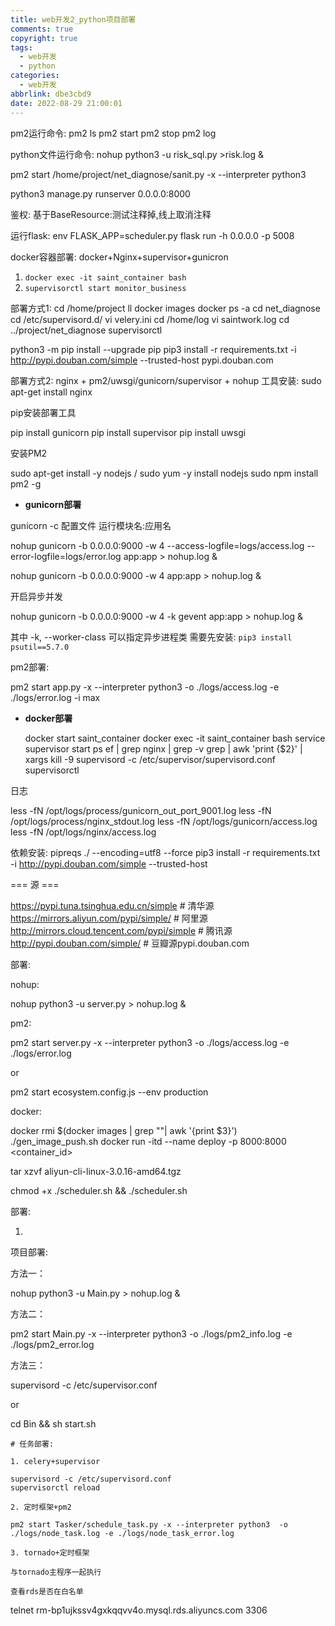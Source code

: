 ```yaml
---
title: web开发2_python项目部署
comments: true
copyright: true
tags:
  - web开发
  - python
categories:
  - web开发
abbrlink: dbe3cbd9
date: 2022-08-29 21:00:01
---
```


pm2运行命令:
pm2 ls
pm2 start 
pm2 stop
pm2 log

python文件运行命令:
nohup python3 -u risk_sql.py >risk.log &

pm2 start /home/project/net_diagnose/sanit.py  -x --interpreter python3

python3 manage.py runserver 0.0.0.0:8000

鉴权:
基于BaseResource:测试注释掉,线上取消注释

运行flask:
env FLASK_APP=scheduler.py flask run -h 0.0.0.0 -p 5008

docker容器部署:
docker+Nginx+supervisor+gunicron

1. `docker exec -it saint_container bash`
2. `supervisorctl start monitor_business`

部署方式1:
	cd /home/project
	ll
	docker images
	docker ps -a
	cd net_diagnose
	cd /etc/supervisord.d/
	vi velery.ini
	cd /home/log
	vi saintwork.log
	cd ../project/net_diagnose
	supervisorctl
    
    
python3 -m pip install --upgrade pip
pip3 install -r requirements.txt -i  http://pypi.douban.com/simple --trusted-host pypi.douban.com

部署方式2:
nginx + pm2/uwsgi/gunicorn/supervisor + nohup
工具安装:
sudo apt-get install nginx

pip安装部署工具

pip install gunicorn
pip install supervisor
pip install uwsgi

安装PM2

sudo apt-get install -y nodejs / sudo yum -y install nodejs 
sudo npm install pm2 -g 

- **gunicorn部署**

gunicorn  -c 配置文件 运行模块名:应用名

  nohup gunicorn -b 0.0.0.0:9000 -w 4 --access-logfile=logs/access.log --error-logfile=logs/error.log app:app > nohup.log &

  nohup gunicorn -b 0.0.0.0:9000 -w 4 app:app > nohup.log &

开启异步并发

  nohup gunicorn -b 0.0.0.0:9000 -w 4 -k gevent app:app > nohup.log &

  其中 -k, --worker-class 可以指定异步进程类 需要先安装: `pip3 install psutil==5.7.0`

  pm2部署:

pm2 start app.py -x --interpreter python3  -o ./logs/access.log -e ./logs/error.log -i max

- **docker部署**

  docker start saint_container
  docker exec -it saint_container bash
  service supervisor start
  ps ef | grep nginx | grep -v grep | awk 'print {$2}' | xargs kill -9
  supervisord -c /etc/supervisor/supervisord.conf 
  supervisorctl

日志

  less -fN /opt/logs/process/gunicorn_out_port_9001.log
  less -fN /opt/logs/process/nginx_stdout.log
  less -fN /opt/logs/gunicorn/access.log
  less -fN /opt/logs/nginx/access.log


依赖安装:
pipreqs ./ --encoding=utf8 --force
pip3 install -r requirements.txt -i  http://pypi.douban.com/simple --trusted-host 

=== 源 ===

https://pypi.tuna.tsinghua.edu.cn/simple      # 清华源
https://mirrors.aliyun.com/pypi/simple/       # 阿里源
http://mirrors.cloud.tencent.com/pypi/simple  # 腾讯源
http://pypi.douban.com/simple/                # 豆瓣源pypi.douban.com

部署:

nohup:

nohup python3 -u server.py > nohup.log &

pm2:

pm2 start server.py -x --interpreter python3  -o ./logs/access.log -e ./logs/error.log

or

pm2 start ecosystem.config.js --env production

docker:

docker rmi $(docker images | grep "<none>"| awk '{print $3}')
./gen_image_push.sh
docker run -itd --name deploy -p 8000:8000 <container_id> 

tar xzvf aliyun-cli-linux-3.0.16-amd64.tgz

chmod +x ./scheduler.sh && ./scheduler.sh

部署:

1. 

项目部署:

方法一：

  nohup python3 -u Main.py > nohup.log &

方法二：

  pm2 start Main.py -x --interpreter python3  -o ./logs/pm2_info.log -e ./logs/pm2_error.log

方法三：

  supervisord -c /etc/supervisor.conf

or 

  cd Bin && sh start.sh

    # 任务部署:
    
    1. celery+supervisor
    
    supervisord -c /etc/supervisord.conf
    supervisorctl reload
    
    2. 定时框架+pm2
    
    pm2 start Tasker/schedule_task.py -x --interpreter python3  -o ./logs/node_task.log -e ./logs/node_task_error.log
    
    3. tornado+定时框架
    
    与tornado主程序一起执行
    
    查看rds是否在白名单

telnet rm-bp1ujkssv4gxkqqvv4o.mysql.rds.aliyuncs.com 3306
